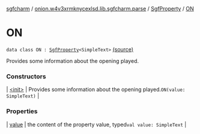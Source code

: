 [sgfcharm](../../../index.md) / [onion.w4v3xrmknycexlsd.lib.sgfcharm.parse](../../index.md) / [SgfProperty](../index.md) / [ON](./index.md)

# ON

`data class ON : `[`SgfProperty`](../index.md)`<SimpleText>` [(source)](https://github.com/w4v3/sgfcharm/tree/master/sgfcharm/src/main/java/onion/w4v3xrmknycexlsd/lib/sgfcharm/parse/SgfTree.kt#L208)

Provides some information about the opening played.

### Constructors

| [&lt;init&gt;](-init-.md) | Provides some information about the opening played.`ON(value: SimpleText)` |

### Properties

| [value](value.md) | the content of the property value, typed`val value: SimpleText` |

